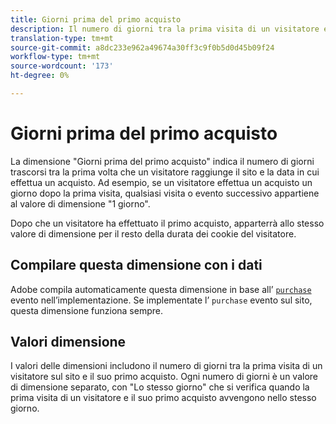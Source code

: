 ```yaml
---
title: Giorni prima del primo acquisto
description: Il numero di giorni tra la prima visita di un visitatore e il suo primo acquisto.
translation-type: tm+mt
source-git-commit: a8dc233e962a49674a30ff3c9f0b5d0d45b09f24
workflow-type: tm+mt
source-wordcount: '173'
ht-degree: 0%

---
```



# Giorni prima del primo acquisto

La dimensione &quot;Giorni prima del primo acquisto&quot; indica il numero di giorni trascorsi tra la prima volta che un visitatore raggiunge il sito e la data in cui effettua un acquisto. Ad esempio, se un visitatore effettua un acquisto un giorno dopo la prima visita, qualsiasi visita o evento successivo appartiene al valore di dimensione &quot;1 giorno&quot;.

Dopo che un visitatore ha effettuato il primo acquisto, apparterrà allo stesso valore di dimensione per il resto della durata dei cookie del visitatore.

## Compilare questa dimensione con i dati

Adobe compila automaticamente questa dimensione in base all’ [`purchase`](/help/implement/vars/page-vars/events/event-purchase.md) evento nell’implementazione. Se implementate l’ `purchase` evento sul sito, questa dimensione funziona sempre.

## Valori dimensione

I valori delle dimensioni includono il numero di giorni tra la prima visita di un visitatore sul sito e il suo primo acquisto. Ogni numero di giorni è un valore di dimensione separato, con &quot;Lo stesso giorno&quot; che si verifica quando la prima visita di un visitatore e il suo primo acquisto avvengono nello stesso giorno.
